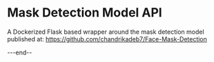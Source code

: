 # Mask Detection Model API

A Dockerized Flask based wrapper around the mask detection model published at: https://github.com/chandrikadeb7/Face-Mask-Detection

---end--